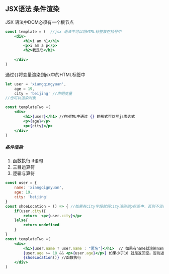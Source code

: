 ## JSX语法 条件渲染

JSX 语法中DOM必须有一个根节点

```jsx
const template = (  //jsx 语法中可以将HTML标签放在括号中
    <div>
        <h1>i am h1</h1>
        <p>i am a p</p>
        <h2>我是👌</h2>
        
    </div>
)
```



通过`{}`将变量渲染到jsx中的HTML标签中

```jsx
let user = 'xiangqingyuan',
    age = 19,
    city = 'beijing' //声明变量
//也可以渲染对象

const templateTwo =(
    <div>
        <h1>{user}</h1> //在HTML中通过 {} 的形式可以写js表达式
        <p>{age}</p>
        <p>{city}</p>
    </div>
)
```



##### 条件渲染

1. 函数执行 if语句
2. 三目运算符
3. 逻辑与算符

```jsx
const user = {
    name: 'xiangqignyuan',
    age: 19,
    city: 'beijing'
}
const shoeLocation = () => { //如果有city字段就将city渲染到p标签中，否则不渲染
    if(user.city){
        return  <p>{user.city}</p>
    }else{
        return undefined
    }
}
const templateTwo =(
    <div>
        <h1>{user.name ? user.name : "匿名"}</h1>  // 如果有name就渲染name 否则渲染匿名
        {user.age >= 18 && <p>{user.age}</p>} 如果小于18 就是返回空。否则返回p
        {shoeLocation()} //函数执行
    </div>
)
```

